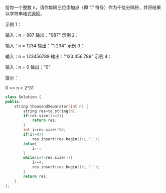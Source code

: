 给你一个整数 n，请你每隔三位添加点（即 "." 符号）作为千位分隔符，并将结果以字符串格式返回。

示例 1：

输入：n = 987
输出："987"
示例 2：

输入：n = 1234
输出："1.234"
示例 3：

输入：n = 123456789
输出："123.456.789"
示例 4：

输入：n = 0
输出："0"


提示：

0 <= n < 2^31

```cpp
class Solution {
public:
    string thousandSeparator(int n) {
        string res=to_string(n);
        if(res.size()<=3){
            return res;
        }
        int i=res.size()%3;
        if(i!=0){
            res.insert(res.begin()+i,'.');
        }else{
            i--;
        }
        while(i+4<res.size()){
            i+=4;
            res.insert(res.begin()+i,'.');
        }
        return res;
    }
};
```

